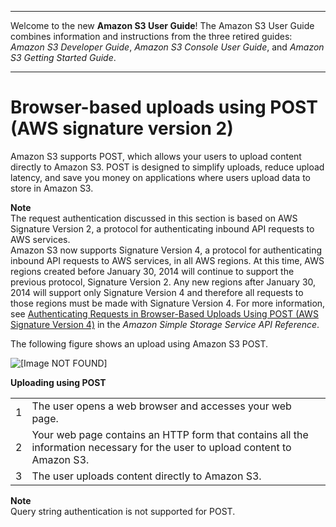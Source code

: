 --------

Welcome to the new **Amazon S3 User Guide**\! The Amazon S3 User Guide combines information and instructions from the three retired guides: *Amazon S3 Developer Guide*, *Amazon S3 Console User Guide*, and *Amazon S3 Getting Started Guide*\.

--------

# Browser\-based uploads using POST \(AWS signature version 2\)<a name="UsingHTTPPOST"></a>

Amazon S3 supports POST, which allows your users to upload content directly to Amazon S3\. POST is designed to simplify uploads, reduce upload latency, and save you money on applications where users upload data to store in Amazon S3\.

**Note**  
The request authentication discussed in this section is based on AWS Signature Version 2, a protocol for authenticating inbound API requests to AWS services\.   
Amazon S3 now supports Signature Version 4, a protocol for authenticating inbound API requests to AWS services, in all AWS regions\. At this time, AWS regions created before January 30, 2014 will continue to support the previous protocol, Signature Version 2\. Any new regions after January 30, 2014 will support only Signature Version 4 and therefore all requests to those regions must be made with Signature Version 4\. For more information, see [Authenticating Requests in Browser\-Based Uploads Using POST \(AWS Signature Version 4\)](https://docs.aws.amazon.com/AmazonS3/latest/API/sigv4-authentication-HTTPPOST.html) in the *Amazon Simple Storage Service API Reference*\. 

The following figure shows an upload using Amazon S3 POST\.

![\[Image NOT FOUND\]](http://docs.aws.amazon.com/AmazonS3/latest/userguide/images/s3_post.png)


**Uploading using POST**  

|  |  | 
| --- |--- |
| 1 | The user opens a web browser and accesses your web page\. | 
| 2 | Your web page contains an HTTP form that contains all the information necessary for the user to upload content to Amazon S3\. | 
| 3 | The user uploads content directly to Amazon S3\. | 

**Note**  
Query string authentication is not supported for POST\.